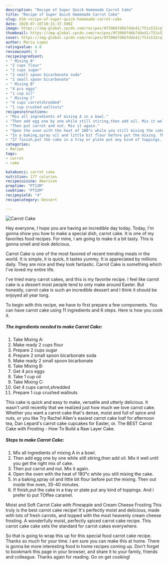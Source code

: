 ```yaml
---
description: "Recipe of Super Quick Homemade Carrot Cake"
title: "Recipe of Super Quick Homemade Carrot Cake"
slug: 634-recipe-of-super-quick-homemade-carrot-cake
date: 2020-07-16T10:31:37.590Z
image: https://img-global.cpcdn.com/recipes/9f3966fd6b7dde41/751x532cq70/carrot-cake-recipe-main-photo.jpg
thumbnail: https://img-global.cpcdn.com/recipes/9f3966fd6b7dde41/751x532cq70/carrot-cake-recipe-main-photo.jpg
cover: https://img-global.cpcdn.com/recipes/9f3966fd6b7dde41/751x532cq70/carrot-cake-recipe-main-photo.jpg
author: Maria Lopez
ratingvalue: 4.8
reviewcount: 5
recipeingredient:
- " Mixing A"
- "2 cups flour"
- "2 cups sugar"
- "2 small spoon bicarbonate soda"
- "2 small spoon bicarbonate"
- " Mixing B"
- "4 pcs eggs"
- "1 cup oil"
- " Mixing C"
- "4 cups carrotshredded"
- "1 cup crushed wallnuts"
recipeinstructions:
- "Mix all ingredients of mixing A in a bowl."
- "Then add egg one by one while still stiring,then add oil. Mix it well until you get the right mix of cake."
- "Then put carrot and nut. Mix it again."
- "Open the oven with the heat of 180°c while you still mixing the cake."
- "In a baking,spray oil and little bit flour before put the mixing. Then out inside thw oven, 35-40 minutes."
- "If finish,put the cake in a tray or plate put any kind of toppings. And i prefer to put TOffee caramel."
categories:
- Recipe
tags:
- carrot
- cake

katakunci: carrot cake 
nutrition: 177 calories
recipecuisine: American
preptime: "PT13M"
cooktime: "PT32M"
recipeyield: "4"
recipecategory: Dessert

---
```



![Carrot Cake](https://img-global.cpcdn.com/recipes/9f3966fd6b7dde41/751x532cq70/carrot-cake-recipe-main-photo.jpg)

Hey everyone, I hope you are having an incredible day today. Today, I'm gonna show you how to make a special dish, carrot cake. It is one of my favorites food recipes. For mine, I am going to make it a bit tasty. This is gonna smell and look delicious.

Carrot Cake is one of the most favored of recent trending meals in the world. It is simple, it is quick, it tastes yummy. It is appreciated by millions daily. They are nice and they look fantastic. Carrot Cake is something which I've loved my entire life.

I&#39;ve tried many carrot cakes, and this is my favorite recipe. I feel like carrot cake is a dessert most people tend to only make around Easter. But honestly, carrot cake is such an incredible dessert and I think it should be enjoyed all year long.


To begin with this recipe, we have to first prepare a few components. You can have carrot cake using 11 ingredients and 6 steps. Here is how you cook it.

<!--inarticleads1-->

##### The ingredients needed to make Carrot Cake:

1. Take  Mixing A:
1. Make ready 2 cups flour
1. Prepare 2 cups sugar
1. Prepare 2 small spoon bicarbonate soda
1. Make ready 2 small spoon bicarbonate
1. Take  Mixing B:
1. Get 4 pcs eggs
1. Take 1 cup oil
1. Take  Mixing C:
1. Get 4 cups carrot,shredded
1. Prepare 1 cup crushed wallnuts


This cake is quick and easy to make, versatile and utterly delicious. It wasn&#39;t until recently that we realized just how much we love carrot cake. Whether you want a carrot cake that&#39;s dense, moist and full of spice and nuts, or you like Try Rachel Allen&#39;s easiest carrot cake loaf for afternoon tea, Dan Lepard&#39;s carrot cake cupcakes for Easter, or. The BEST Carrot Cake with Frosting - How To Build a Raw Layer Cake. 

<!--inarticleads2-->

##### Steps to make Carrot Cake:

1. Mix all ingredients of mixing A in a bowl.
1. Then add egg one by one while still stiring,then add oil. Mix it well until you get the right mix of cake.
1. Then put carrot and nut. Mix it again.
1. Open the oven with the heat of 180°c while you still mixing the cake.
1. In a baking,spray oil and little bit flour before put the mixing. Then out inside thw oven, 35-40 minutes.
1. If finish,put the cake in a tray or plate put any kind of toppings. And i prefer to put TOffee caramel.


Moist and Soft Carrot Cake with Pineapple and Cream Cheese Frosting This truly is the best carrot cake recipe! It&#39;s perfectly moist and delicious, made with lots of fresh carrots, and topped with the most heavenly cream cheese frosting. A wonderfully moist, perfectly spiced carrot cake recipe. This carrot cake cake sets the standard for carrot cakes everywhere. 

So that is going to wrap this up for this special food carrot cake recipe. Thanks so much for your time. I am sure you can make this at home. There is gonna be more interesting food in home recipes coming up. Don't forget to bookmark this page in your browser, and share it to your family, friends and colleague. Thanks again for reading. Go on get cooking!

